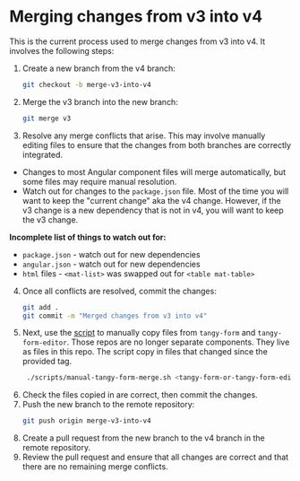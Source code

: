 # Merging changes from v3 into v4

This is the current process used to merge changes from v3 into v4. It involves the following steps:

1. Create a new branch from the v4 branch:
   ```bash
   git checkout -b merge-v3-into-v4
   ```
2. Merge the v3 branch into the new branch:
   ```bash
   git merge v3
   ```
3. Resolve any merge conflicts that arise. This may involve manually editing files to ensure that the changes from both branches are correctly integrated.
  - Changes to most Angular component files will merge automatically, but some files may require manual resolution.
  - Watch out for changes to the `package.json` file. Most of the time you will want to keep the "current change" aka the v4 change. However, if the v3 change is a new dependency that is not in v4, you will want to keep the v3 change.

  __Incomplete list of things to watch out for:__
  - `package.json` - watch out for new dependencies
  - `angular.json` - watch out for new dependencies
  - `html` files - `<mat-list>` was swapped out for `<table mat-table>`

4. Once all conflicts are resolved, commit the changes:
   ```bash
   git add .
   git commit -m "Merged changes from v3 into v4"
   ```
4. Next, use the [script](./scripts/manual-tangy-form-merge.sh) to manually copy files from `tangy-form` and `tangy-form-editor`. Those repos are no longer separate components. They live as files in this repo. The script copy in files that changed since the provided tag.
   ```bash
    ./scripts/manual-tangy-form-merge.sh <tangy-form-or-tangy-form-editor> <tag>
    ```
5. Check the files copied in are correct, then commit the changes.
5. Push the new branch to the remote repository:
   ```bash
   git push origin merge-v3-into-v4
   ```
6. Create a pull request from the new branch to the v4 branch in the remote repository.
7. Review the pull request and ensure that all changes are correct and that there are no remaining merge conflicts.